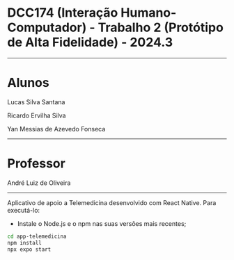 # DCC174 (Interação Humano-Computador) - Trabalho 2 (Protótipo de Alta Fidelidade) - 2024.3

<hr>

# Alunos
Lucas Silva Santana

Ricardo Ervilha Silva

Yan Messias de Azevedo Fonseca

<hr>

# Professor
André Luiz de Oliveira

<hr>

Aplicativo de apoio a Telemedicina desenvolvido com React Native. Para executá-lo:

- Instale o Node.js e o npm nas suas versões mais recentes;

```bash
cd app-telemedicina
npm install
npx expo start
```
